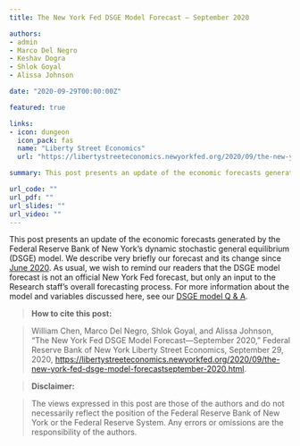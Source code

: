 ```yaml
---
title: The New York Fed DSGE Model Forecast — September 2020

authors:
- admin
- Marco Del Negro
- Keshav Dogra
- Shlok Goyal
- Alissa Johnson

date: "2020-09-29T00:00:00Z"

featured: true

links:
- icon: dungeon
  icon_pack: fas
  name: "Liberty Street Economics"
  url: "https://libertystreeteconomics.newyorkfed.org/2020/09/the-new-york-fed-dsge-model-forecastseptember-2020.html"

summary: This post presents an update of the economic forecasts generated by the Federal Reserve Bank of New York’s dynamic stochastic general equilibrium (DSGE) model.

url_code: ""
url_pdf: ""
url_slides: ""
url_video: ""
---
```


This post presents an update of the economic forecasts generated by the Federal Reserve Bank of New York’s dynamic stochastic general equilibrium (DSGE) model. We describe very briefly our forecast and its change since [June 2020](https://libertystreeteconomics.newyorkfed.org/2020/06/the-new-york-fed-dsge-model-forecastjune-2020.html). As usual, we wish to remind our readers that the DSGE model forecast is not an official New York Fed forecast, but only an input to the Research staff’s overall forecasting process. For more information about the model and variables discussed here, see our [DSGE model Q & A](https://www.newyorkfed.org/medialibrary/media/research/blog/2018/LSE_dsge-forecast-appendix).

> **How to cite this post:**

> William Chen, Marco Del Negro, Shlok Goyal, and Alissa Johnson, “The New York Fed DSGE Model Forecast—September 2020,” Federal Reserve Bank of New York Liberty Street Economics, September 29, 2020, https://libertystreeteconomics.newyorkfed.org/2020/09/the-new-york-fed-dsge-model-forecastseptember-2020.html.

> **Disclaimer:**

> The views expressed in this post are those of the authors and do not necessarily reflect the position of the Federal Reserve Bank of New York or the Federal Reserve System. Any errors or omissions are the responsibility of the authors.